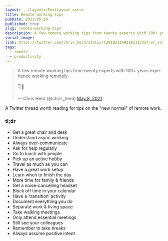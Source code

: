 ```yaml
---
layout: ../layouts/PostLayout.astro
title: Remote working tips
pubDate: 2021-05-10
published: true
slug: remote-working-tips
description: A few remote working tips from twenty experts with 100+ years experience working remotely.
social_image:
link: https://twitter.com/chris_herd/status/1391021349318111233?ref_src=twsrc%5Etfw
tags:
  - remote
  - productivity
---
```


<blockquote class="twitter-tweet" data-dnt="true" data-theme="light"><p lang="en" dir="ltr">A few remote working tips from twenty experts with 100+ years experience working remotely <br /><br />👇🧵</p>&mdash; Chris Herd (@chris_herd) <a href="https://twitter.com/chris_herd/status/1391021349318111233?ref_src=twsrc%5Etfw">May 8, 2021</a></blockquote> <script async src="https://platform.twitter.com/widgets.js" charset="utf-8"></script>

A Twitter thread worth reading for tips on the "new normal" of remote work.

### tl;dr

- Get a great chair and desk
- Understand async working
- Always over-communicate
- Ask for help regularly
- Go to lunch with people
- Pick up an active hobby
- Travel as much as you can
- Have a great work setup
- Learn when to finish the day
- More time for family & friends
- Get a noise-cancelling headset
- Block off time in your calendar
- Have a ‘transition’ activity
- Document everything you do
- Separate work & living space
- Take walking meetings
- Only attend essential meetings
- Still see your colleagues
- Remember to take breaks
- Always assume positive intent
